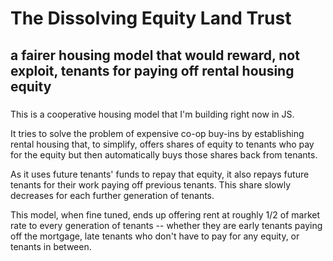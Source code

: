 # The Dissolving Equity Land Trust
## a fairer housing model that would reward, not exploit, tenants for paying off rental housing equity
###

This is a cooperative housing model that I'm building right now in JS.

It tries to solve the problem of expensive co-op buy-ins by establishing rental housing that, to simplify, offers shares of equity to tenants who pay for the equity but then automatically buys those shares back from tenants.

As it uses future tenants' funds to repay that equity, it also repays future tenants for their work paying off previous tenants. This share slowly decreases for each further generation of tenants.

This model, when fine tuned, ends up offering rent at roughly 1/2 of market rate to every generation of tenants -- whether they are early tenants paying off the mortgage, late tenants who don't have to pay for any equity, or tenants in between.
